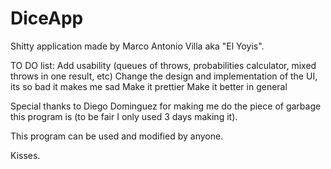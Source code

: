 # DiceApp
Shitty application made by Marco Antonio Villa aka "El Yoyis".

TO DO list:
	Add usability (queues of throws, probabilities calculator, mixed throws in one result, etc)
	Change the design and implementation of the UI, its so bad it makes me sad
	Make it prettier
	Make it better in general

Special thanks to Diego Dominguez for making me do the piece of garbage this program is (to be fair I only used
3 days making it).

This program can be used and modified by anyone.

Kisses.

